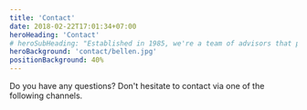 ```yaml
---
title: 'Contact'
date: 2018-02-22T17:01:34+07:00
heroHeading: 'Contact'
# heroSubHeading: "Established in 1985, we're a team of advisors that puts your business first."
heroBackground: 'contact/bellen.jpg'
positionBackground: 40%
---
```


Do you have any questions? Don't hesitate to contact via one of the following channels.
